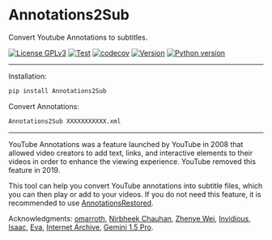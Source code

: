 # Annotations2Sub

Convert Youtube Annotations to subtitles.

[![License GPLv3](https://img.shields.io/pypi/l/Annotations2Sub?color=1)](https://pypi.org/project/Annotations2Sub/)
[![Test](https://github.com/USED255/Annotations2Sub/actions/workflows/test.yml/badge.svg)](https://github.com/USED255/Annotations2Sub/actions/workflows/test.yml)
[![codecov](https://codecov.io/gh/USED255/Annotations2Sub/branch/master/graph/badge.svg?token=SSNQNEAXMP)](https://codecov.io/gh/USED255/Annotations2Sub)
[![Version](https://img.shields.io/pypi/v/Annotations2Sub)](https://pypi.org/project/Annotations2Sub)
[![Python version](https://img.shields.io/pypi/pyversions/Annotations2Sub)](https://pypi.org/project/Annotations2Sub)

---

Installation:

```bash
pip install Annotations2Sub
```

Convert Annotations:

```bash
Annotations2Sub XXXXXXXXXXX.xml
```

---

YouTube Annotations was a feature launched by YouTube in 2008 that allowed video creators to add text, links, and interactive elements to their videos in order to enhance the viewing experience. YouTube removed this feature in 2019.

This tool can help you convert YouTube annotations into subtitle files, which you can then play or add to your videos. If you do not need this feature, it is recommended to use [AnnotationsRestored](https://github.com/isaackd/AnnotationsRestored).

Acknowledgments:
[omarroth](https://archive.org/details/youtubeannotations),
[Nirbheek Chauhan](https://github.com/nirbheek/youtube-ass),
[Zhenye Wei](https://github.com/weizhenye/ASS/wiki/ASS-字幕格式规范),
[Invidious](https://invidious.io/),
[Isaac](https://github.com/isaackd/annotationlib),
[Eva](https://github.com/po5/assnotations),
[Internet Archive](https://archive.org/),
[Gemini 1.5 Pro](https://deepmind.google/models/gemini/pro/).
